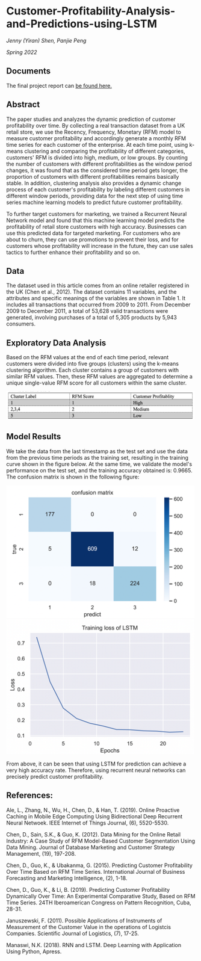 # Customer-Profitability-Analysis-and-Predictions-using-LSTM

*Jenny (Yiran) Shen, Panjie Peng*

*Spring 2022*

## Documents

The final project report can [be found here.](https://github.com/JennyShen056/Customer-Profitability-Analysis-and-Predictions-using-LSTM/blob/main/report_chinese_ver.pdf)

## Abstract

The paper studies and analyzes the dynamic prediction of customer profitability over time. By collecting a real transaction dataset from a UK retail store, we use the Recency, Frequency, Monetary (RFM) model to measure customer profitability and accordingly generate a monthly RFM time series for each customer of the enterprise. At each time point, using k-means clustering and comparing the profitability of different categories, customers' RFM is divided into high, medium, or low groups. By counting the number of customers with different profitabilities as the window period changes, it was found that as the considered time period gets longer, the proportion of customers with different profitabilities remains basically stable. In addition, clustering analysis also provides a dynamic change process of each customer's profitability by labeling different customers in different window periods, providing data for the next step of using time series machine learning models to predict future customer profitability.

To further target customers for marketing, we trained a Recurrent Neural Network model and found that this machine learning model predicts the profitability of retail store customers with high accuracy. Businesses can use this predicted data for targeted marketing. For customers who are about to churn, they can use promotions to prevent their loss, and for customers whose profitability will increase in the future, they can use sales tactics to further enhance their profitability and so on.

## Data

The dataset used in this article comes from an online retailer registered in the UK (Chen et al., 2012). The dataset contains 11 variables, and the attributes and specific meanings of the variables are shown in Table 1. It includes all transactions that occurred from 2009 to 2011. From December 2009 to December 2011, a total of 53,628 valid transactions were generated, involving purchases of a total of 5,305 products by 5,943 consumers.

## Exploratory Data Analysis

Based on the RFM values at the end of each time period, relevant customers were divided into five groups (clusters) using the k-means clustering algorithm. Each cluster contains a group of customers with similar RFM values. Then, these RFM values are aggregated to determine a unique single-value RFM score for all customers within the same cluster.

<img src="/visualization_output/cluster.png" width="500"/>

## Model Results

We take the data from the last timestamp as the test set and use the data from the previous time periods as the training set, resulting in the training curve shown in the figure below. At the same time, we validate the model's performance on the test set, and the training accuracy obtained is: 0.9665. The confusion matrix is shown in the following figure:

<img src="/visualization_output/confusion matrix.png" width="500"/>

<img src="/visualization_output/training loss of LSTM.png" width="500"/>

From above, it can be seen that using LSTM for prediction can achieve a very high accuracy rate. Therefore, using recurrent neural networks can precisely predict customer profitability.

## References:
Ale, L., Zhang, N., Wu, H., Chen, D., & Han, T. (2019). Online Proactive Caching in Mobile Edge Computing Using Bidirectional Deep Recurrent Neural Netwoek. IEEE Internet of Things Journal, (6), 5520-5530. 

Chen, D., Sain, S.K., & Guo, K. (2012). Data Mining for the Online Retail Industry: A Case Study of RFM Model-Based Customer Segmentation Using Data Mining. Journal of Database Marketing and Customer Strategy Management, (19), 197-208.

Chen, D., Guo, K., & Ubakanma, G. (2015). Predicting Customer Profitability Over Time Based on RFM Time Series. International Journal of Business Forecasting and Marketing Intelligence, (2), 1-18.

Chen, D., Guo, K., & Li, B. (2019). Predicting Customer Profitability Dynamically Over Time: An Experimental Comparative Study, Based on RFM Time Series. 24TH Iberoamerican Congress on Pattern Recognition, Cuba, 28-31.

Januszewski, F. (2011). Possible Applications of Instruments of Measurement of the Customer Value in the operations of Logistcis Companies. Scientific Journal of Logistics, (7), 17-25. 

Manaswi, N.K. (2018). RNN and LSTM. Deep Learning with Application Using Python, Apress. 
